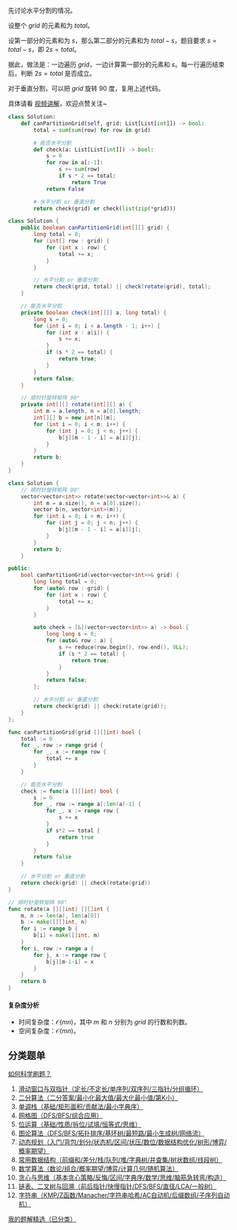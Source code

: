先讨论水平分割的情况。

设整个 $\textit{grid}$ 的元素和为 $\textit{total}$。

设第一部分的元素和为 $s$，那么第二部分的元素和为 $\textit{total}-s$，题目要求 $s = \textit{total}-s$，即 $2s=\textit{total}$。

据此，做法是：一边遍历 $\textit{grid}$，一边计算第一部分的元素和 $s$。每一行遍历结束后，判断 $2s=\textit{total}$ 是否成立。

对于垂直分割，可以把 $\textit{grid}$ 旋转 $90$ 度，复用上述代码。

具体请看 [视频讲解](https://www.bilibili.com/video/BV1h3EuzrEqV/?t=4m44s)，欢迎点赞关注~

```py [sol-Python3]
class Solution:
    def canPartitionGrid(self, grid: List[List[int]]) -> bool:
        total = sum(sum(row) for row in grid)

        # 能否水平分割
        def check(a: List[List[int]]) -> bool:
            s = 0
            for row in a[:-1]:
                s += sum(row)
                if s * 2 == total:
                    return True
            return False

        # 水平分割 or 垂直分割
        return check(grid) or check(list(zip(*grid)))
```

```java [sol-Java]
class Solution {
    public boolean canPartitionGrid(int[][] grid) {
        long total = 0;
        for (int[] row : grid) {
            for (int x : row) {
                total += x;
            }
        }

        // 水平分割 or 垂直分割
        return check(grid, total) || check(rotate(grid), total);
    }

    // 能否水平分割
    private boolean check(int[][] a, long total) {
        long s = 0;
        for (int i = 0; i < a.length - 1; i++) {
            for (int x : a[i]) {
                s += x;
            }
            if (s * 2 == total) {
                return true;
            }
        }
        return false;
    }

    // 顺时针旋转矩阵 90°
    private int[][] rotate(int[][] a) {
        int m = a.length, n = a[0].length;
        int[][] b = new int[n][m];
        for (int i = 0; i < m; i++) {
            for (int j = 0; j < n; j++) {
                b[j][m - 1 - i] = a[i][j];
            }
        }
        return b;
    }
}
```

```cpp [sol-C++]
class Solution {
    // 顺时针旋转矩阵 90°
    vector<vector<int>> rotate(vector<vector<int>>& a) {
        int m = a.size(), n = a[0].size();
        vector b(n, vector<int>(m));
        for (int i = 0; i < m; i++) {
            for (int j = 0; j < n; j++) {
                b[j][m - 1 - i] = a[i][j];
            }
        }
        return b;
    }

public:
    bool canPartitionGrid(vector<vector<int>>& grid) {
        long long total = 0;
        for (auto& row : grid) {
            for (int x : row) {
                total += x;
            }
        }

        auto check = [&](vector<vector<int>> a) -> bool {
            long long s = 0;
            for (auto& row : a) {
                s += reduce(row.begin(), row.end(), 0LL);
                if (s * 2 == total) {
                    return true;
                }
            }
            return false;
        };

        // 水平分割 or 垂直分割
        return check(grid) || check(rotate(grid));
    }
};
```

```go [sol-Go]
func canPartitionGrid(grid [][]int) bool {
	total := 0
	for _, row := range grid {
		for _, x := range row {
			total += x
		}
	}

	// 能否水平分割
	check := func(a [][]int) bool {
		s := 0
		for _, row := range a[:len(a)-1] {
			for _, x := range row {
				s += x
			}
			if s*2 == total {
				return true
			}
		}
		return false
	}

	// 水平分割 or 垂直分割
	return check(grid) || check(rotate(grid))
}

// 顺时针旋转矩阵 90°
func rotate(a [][]int) [][]int {
	m, n := len(a), len(a[0])
	b := make([][]int, n)
	for i := range b {
		b[i] = make([]int, m)
	}
	for i, row := range a {
		for j, x := range row {
			b[j][m-1-i] = x
		}
	}
	return b
}
```

#### 复杂度分析

- 时间复杂度：$\mathcal{O}(mn)$，其中 $m$ 和 $n$ 分别为 $\textit{grid}$ 的行数和列数。
- 空间复杂度：$\mathcal{O}(mn)$。

## 分类题单

[如何科学刷题？](https://leetcode.cn/circle/discuss/RvFUtj/)

1. [滑动窗口与双指针（定长/不定长/单序列/双序列/三指针/分组循环）](https://leetcode.cn/circle/discuss/0viNMK/)
2. [二分算法（二分答案/最小化最大值/最大化最小值/第K小）](https://leetcode.cn/circle/discuss/SqopEo/)
3. [单调栈（基础/矩形面积/贡献法/最小字典序）](https://leetcode.cn/circle/discuss/9oZFK9/)
4. [网格图（DFS/BFS/综合应用）](https://leetcode.cn/circle/discuss/YiXPXW/)
5. [位运算（基础/性质/拆位/试填/恒等式/思维）](https://leetcode.cn/circle/discuss/dHn9Vk/)
6. [图论算法（DFS/BFS/拓扑排序/基环树/最短路/最小生成树/网络流）](https://leetcode.cn/circle/discuss/01LUak/)
7. [动态规划（入门/背包/划分/状态机/区间/状压/数位/数据结构优化/树形/博弈/概率期望）](https://leetcode.cn/circle/discuss/tXLS3i/)
8. [常用数据结构（前缀和/差分/栈/队列/堆/字典树/并查集/树状数组/线段树）](https://leetcode.cn/circle/discuss/mOr1u6/)
9. [数学算法（数论/组合/概率期望/博弈/计算几何/随机算法）](https://leetcode.cn/circle/discuss/IYT3ss/)
10. [贪心与思维（基本贪心策略/反悔/区间/字典序/数学/思维/脑筋急转弯/构造）](https://leetcode.cn/circle/discuss/g6KTKL/)
11. [链表、二叉树与回溯（前后指针/快慢指针/DFS/BFS/直径/LCA/一般树）](https://leetcode.cn/circle/discuss/K0n2gO/)
12. [字符串（KMP/Z函数/Manacher/字符串哈希/AC自动机/后缀数组/子序列自动机）](https://leetcode.cn/circle/discuss/SJFwQI/)

[我的题解精选（已分类）](https://github.com/EndlessCheng/codeforces-go/blob/master/leetcode/SOLUTIONS.md)
